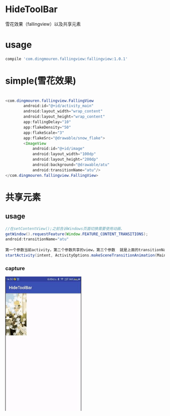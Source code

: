 # HideToolBar
雪花效果（fallingview）以及共享元素
# usage
```groovy
compile 'com.dingmouren.fallingview:fallingview:1.0.1'
```
# simple(雪花效果)
```java

<com.dingmouren.fallingview.FallingView
        android:id="@+id/activity_main"
        android:layout_width="wrap_content"
        android:layout_height="wrap_content"
        app:fallingDelay="10"
        app:flakeDensity="50"
        app:flakeScale="3"
        app:flakeSrc="@drawable/snow_flake">
        <ImageView
            android:id="@+id/image"
            android:layout_width="100dp"
            android:layout_height="200dp"
            android:background="@drawable/atu"
            android:transitionName="atu"/>
</com.dingmouren.fallingview.FallingView>
```

# 共享元素

## usage
```java
//在setContentView();之前告诉Windows页面切换需要使用动画、
getWindow().requestFeature(Window.FEATURE_CONTENT_TRANSITIONS);
android:transitionName="atu" 

第一个参数当前activity，第二个参数共享的view，第三个参数  就是上面的transitionName  两个transitionName一定要一样
startActivity(intent, ActivityOptions.makeSceneTransitionAnimation(MainActivity.this,imageView,"atu").toBundle());
```
### capture
<img src='app/src/main/res/drawable/atu1.gif' width='240'/>


